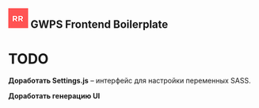 ## ![GWPS Frontend Boilerplate](rr-logo.png) GWPS Frontend Boilerplate

# TODO


**Доработать Settings.js**  – интерфейс для настройки переменных SASS.

**Доработать генерацию UI**